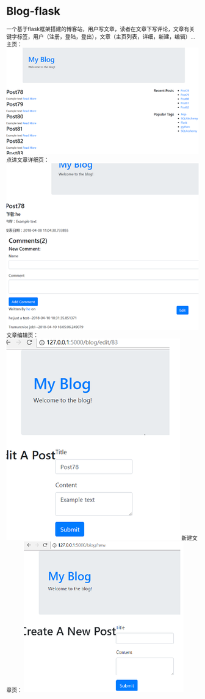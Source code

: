 # Blog-flask
一个基于flask框架搭建的博客站，用户写文章，读者在文章下写评论，文章有关键字标签，用户（注册，登陆，登出），文章（主页列表，详细，新建，编辑）...
主页：
![](https://github.com/TrumanH/Blog-flask/raw/01/img/00.png?raw=true)
点进文章详细页：
![](https://github.com/TrumanH/Blog-flask/raw/01/img/01.png?raw=true)
文章编辑页：
![](https://github.com/TrumanH/Blog-flask/raw/01/img/02.png?raw=true)
新建文章页：
![](https://github.com/TrumanH/Blog-flask/raw/01/img/03.png?raw=true)
